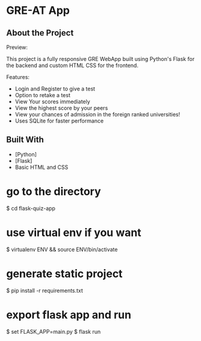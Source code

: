 # GRE-AT App


## About the Project

Preview:


This project is a fully responsive GRE WebApp built using Python's Flask for the backend and custom HTML CSS for the frontend.

Features:
- Login and Register to give a test
- Option to retake a test
- View Your scores immediately
- View the highest score by your peers
- View your chances of admission in the foreign ranked universities!
- Uses SQLite for faster performance



## Built With
- [Python]
- [Flask]
- Basic HTML and CSS

# go to the directory
$ cd flask-quiz-app

# use virtual env if you want
$ virtualenv ENV && source ENV/bin/activate

# generate static project
$ pip install -r requirements.txt

# export flask app and run
$ set FLASK_APP=main.py
$ flask run











